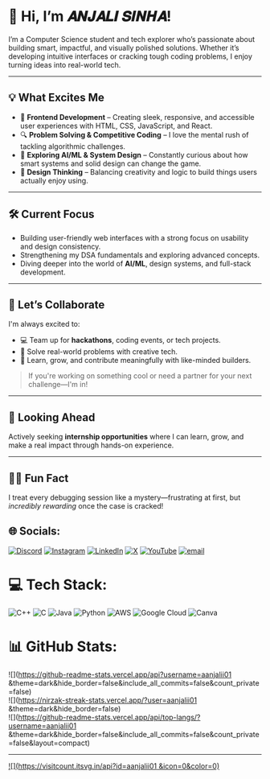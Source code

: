 # 👋 Hi, I’m 𝑨𝑵𝑱𝑨𝑳𝑰   𝑺𝑰𝑵𝑯𝑨!

I’m a Computer Science student and tech explorer who’s passionate about building smart, impactful, and visually polished solutions. Whether it’s developing intuitive interfaces or cracking tough coding problems, I enjoy turning ideas into real-world tech.

---

## 💡 What Excites Me

- 🌟 **Frontend Development** – Creating sleek, responsive, and accessible user experiences with HTML, CSS, JavaScript, and React.
- 🔍 **Problem Solving & Competitive Coding** – I love the mental rush of tackling algorithmic challenges.
- 🧠 **Exploring AI/ML & System Design** – Constantly curious about how smart systems and solid design can change the game.
- 🎨 **Design Thinking** – Balancing creativity and logic to build things users actually enjoy using.

---

## 🛠️ Current Focus

- Building user-friendly web interfaces with a strong focus on usability and design consistency.
- Strengthening my DSA fundamentals and exploring advanced concepts.
- Diving deeper into the world of **AI/ML**, design systems, and full-stack development.

---

## 🤝 Let’s Collaborate

I'm always excited to:

- 💻 Team up for **hackathons**, coding events, or tech projects.
- 🔧 Solve real-world problems with creative tech.
- 🎯 Learn, grow, and contribute meaningfully with like-minded builders.

> If you're working on something cool or need a partner for your next challenge—I'm in!

---

## 🚀 Looking Ahead

Actively seeking **internship opportunities** where I can learn, grow, and make a real impact through hands-on experience.

---

## 🕵️‍♀️ Fun Fact

I treat every debugging session like a mystery—frustrating at first, but *incredibly rewarding* once the case is cracked!


## 🌐 Socials:
[![Discord](https://img.shields.io/badge/Discord-%237289DA.svg?logo=discord&logoColor=white)](https://discord.gg/aanjalii01 ) [![Instagram](https://img.shields.io/badge/Instagram-%23E4405F.svg?logo=Instagram&logoColor=white)](https://instagram.com/aanjalii01 ) [![LinkedIn](https://img.shields.io/badge/LinkedIn-%230077B5.svg?logo=linkedin&logoColor=white)](https://linkedin.com/in/aanjalii01 ) [![X](https://img.shields.io/badge/X-black.svg?logo=X&logoColor=white)](https://x.com/aanjalii01 ) [![YouTube](https://img.shields.io/badge/YouTube-%23FF0000.svg?logo=YouTube&logoColor=white)](https://youtube.com/@aanjalii011) [![email](https://img.shields.io/badge/Email-D14836?logo=gmail&logoColor=white)](mailto:anjaliwars35@gmail.com ) 

# 💻 Tech Stack:
![C++](https://img.shields.io/badge/c++-%2300599C.svg?style=for-the-badge&logo=c%2B%2B&logoColor=white) ![C](https://img.shields.io/badge/c-%2300599C.svg?style=for-the-badge&logo=c&logoColor=white) ![Java](https://img.shields.io/badge/java-%23ED8B00.svg?style=for-the-badge&logo=openjdk&logoColor=white) ![Python](https://img.shields.io/badge/python-3670A0?style=for-the-badge&logo=python&logoColor=ffdd54) ![AWS](https://img.shields.io/badge/AWS-%23FF9900.svg?style=for-the-badge&logo=amazon-aws&logoColor=white) ![Google Cloud](https://img.shields.io/badge/GoogleCloud-%234285F4.svg?style=for-the-badge&logo=google-cloud&logoColor=white) ![Canva](https://img.shields.io/badge/Canva-%2300C4CC.svg?style=for-the-badge&logo=Canva&logoColor=white)
# 📊 GitHub Stats:
![](https://github-readme-stats.vercel.app/api?username=aanjalii01 &theme=dark&hide_border=false&include_all_commits=false&count_private=false)<br/>
![](https://nirzak-streak-stats.vercel.app/?user=aanjalii01 &theme=dark&hide_border=false)<br/>
![](https://github-readme-stats.vercel.app/api/top-langs/?username=aanjalii01 &theme=dark&hide_border=false&include_all_commits=false&count_private=false&layout=compact)

---
[![](https://visitcount.itsvg.in/api?id=aanjalii01 &icon=0&color=0)](https://visitcount.itsvg.in)

<!-- Proudly created with GPRM ( https://gprm.itsvg.in ) -->
